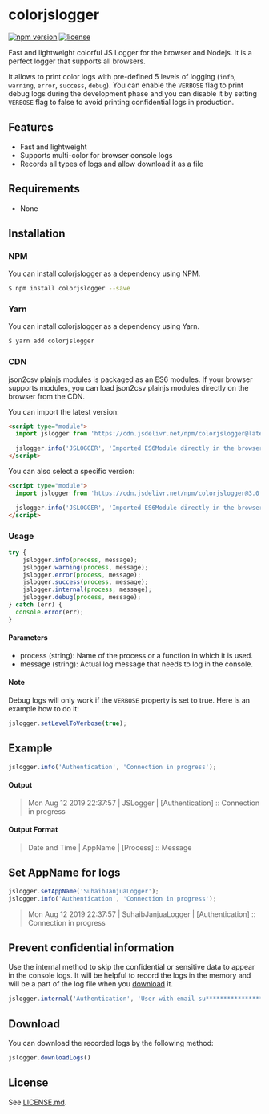 # colorjslogger

[![npm version](https://badge.fury.io/js/colorjslogger.svg)](https://www.npmjs.com/package/colorjslogger)
[![license](https://img.shields.io/npm/l/colorjslogger)](https://github.com/suhaibjanjua/colorjslogger/blob/master/LICENSE.md)

Fast and lightweight colorful JS Logger for the browser and Nodejs. It is a perfect logger that supports all browsers.

It allows to print color logs with pre-defined 5 levels of logging (`info`, `warning`, `error`, `success`, `debug`). You can enable the `VERBOSE` flag to print debug logs during the development phase and you can disable it by setting `VERBOSE` flag to false to avoid printing confidential logs in production.


## Features

- Fast and lightweight
- Supports multi-color for browser console logs
- Records all types of logs and allow download it as a file


## Requirements

- None


## Installation

### **NPM**

You can install colorjslogger as a dependency using NPM.

```bash
$ npm install colorjslogger --save
```


### **Yarn**

You can install colorjslogger as a dependency using Yarn.

```bash
$ yarn add colorjslogger
```


### **CDN**

json2csv plainjs modules is packaged as an ES6 modules.
If your browser supports modules, you can load json2csv plainjs modules directly on the browser from the CDN.

You can import the latest version:

```html
<script type="module">
  import jslogger from 'https://cdn.jsdelivr.net/npm/colorjslogger@latest/src/jslogger.min.js';

  jslogger.info('JSLOGGER', 'Imported ES6Module directly in the browser');
</script>
```

You can also select a specific version:

```html
<script type="module">
  import jslogger from 'https://cdn.jsdelivr.net/npm/colorjslogger@3.0.1/src/jslogger.min.js';

  jslogger.info('JSLOGGER', 'Imported ES6Module directly in the browser');
</script>
```


### Usage

```js
try {
    jslogger.info(process, message);
    jslogger.warning(process, message);
    jslogger.error(process, message);
    jslogger.success(process, message);
    jslogger.internal(process, message);
    jslogger.debug(process, message);
} catch (err) {
  console.error(err);
}
```

#### Parameters

* process (string): Name of the process or a function in which it is used.
* message (string): Actual log message that needs to log in the console.


#### Note

Debug logs will only work if the `VERBOSE` property is set to true. Here is an example how to do it:

```js
jslogger.setLevelToVerbose(true);
```


## Example

```js
jslogger.info('Authentication', 'Connection in progress');
```

#### Output

> Mon Aug 12 2019 22:37:57 | JSLogger | [Authentication] :: Connection in progress


#### Output Format

> Date and Time | AppName | [Process] :: Message


## Set AppName for logs

```js
jslogger.setAppName('SuhaibJanjuaLogger');
jslogger.info('Authentication', 'Connection in progress');
```

> Mon Aug 12 2019 22:37:57 | SuhaibJanjuaLogger | [Authentication] :: Connection in progress


## Prevent confidential information
Use the internal method to skip the confidential or sensitive data to appear in the console logs. It will be helpful to record the logs in the memory and will be a part of the log file when you [download](#download) it.

```js
jslogger.internal('Authentication', 'User with email su****************.com just logged in.');
```


## Download

You can download the recorded logs by the following method:

```js
jslogger.downloadLogs()
```

## License

See [LICENSE.md](https://github.com/suhaibjanjua/colorjslogger/blob/master/LICENSE.md).
